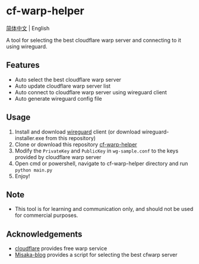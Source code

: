 # cf-warp-helper
[简体中文](https://github.com/Fix221/cf-warp-helper/blob/main/README.md) | English

A tool for selecting the best cloudflare warp server and connecting to it using wireguard.

## Features

- Auto select the best cloudflare warp server
- Auto update cloudflare warp server list
- Auto connect to cloudflare warp server using wireguard client
- Auto generate wireguard config file

## Usage

1. Install and download [wireguard](https://www.wireguard.com/install/) client (or download wireguard-installer.exe from this repository)
2. Clone or download this repository [cf-warp-helper](https://github.com/cf-warp-helper/cf-warp-helper/releases)
3. Modify the `PrivateKey` and `PublicKey` in `wg-sample.conf` to the keys provided by cloudflare warp server
4. Open cmd or powershell, navigate to cf-warp-helper directory and run `python main.py`
5. Enjoy!

## Note

- This tool is for learning and communication only, and should not be used for commercial purposes.

## Acknowledgements 

- [cloudflare](https://www.cloudflare.com/) provides free warp service
- [Misaka-blog](https://gitlab.com/Misaka-blog) provides a script for selecting the best cfwarp server